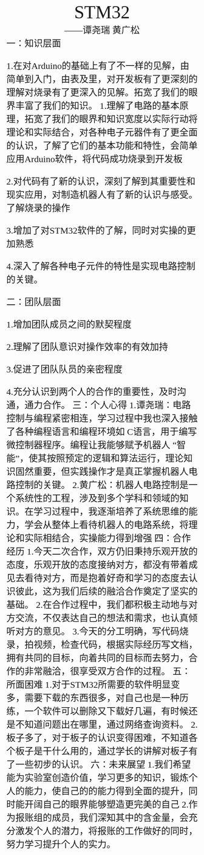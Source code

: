 #
<center><font face ="楷体" size=300> STM32</font></center>

<center><font  face="楷体" size=5>——谭尧瑞 黄广松</font></center>
<font face="楷体" size=5>一：知识层面

1.在对Arduino的基础上有了不一样的见解，由简单到入门，由表及里，对开发板有了更深刻的理解对烧录有了更深入的见解。拓宽了我们的眼界丰富了我们的知识。
1.理解了电路的基本原理，拓宽了我们的眼界和知识宽度以实际行动将理论和实际结合，对各种电子元器件有了更全面的认识，了解了它们的基本功能和特性，会简单应用Arduino软件，将代码成功烧录到开发板 

2.对代码有了新的认识，深刻了解到其重要性和现实应用，对制造机器人有了新的认识与感受。了解烧录的操作

3.增加了对STM32软件的了解，同时对实操的更加熟悉 

4.深入了解各种电子元件的特性是实现电路控制的关键。

<font face="楷体" size=5>二：团队层面

1.增加团队成员之间的默契程度

2.理解了团队意识对操作效率的有效加持

3.促进了团队队员的亲密程度

4.充分认识到两个人的合作的重要性，及时沟通，通力合作。
<font face="楷体" size=5>三：个人心得
 1.谭尧瑞：电路控制与编程紧密相连，学习过程中我也深入接触了各种编程语言和编程环境如 C语言，用于编写微控制器程序。编程让我能够赋予机器人 “智能”，使其按照预定的逻辑和算法运行，理论知识固然重要，但实践操作才是真正掌握机器人电路控制的关键。 
 2.黄广松：机器人电路控制是一个系统性的工程，涉及到多个学科和领域的知识。在学习过程中，我逐渐培养了系统思维的能力，学会从整体上看待机器人的电路系统，将理论和实际相结合，实操能力得到增强 
<font face="楷体" size=5>四：合作经历
1.今天二次合作，双方仍旧秉持乐观开放的态度，乐观开放的态度接纳对方，都没有带着成见去看待对方，而是抱着好奇和学习的态度去认识彼此，这为我们后续的融洽合作奠定了坚实的基础。 
2.在合作过程中，我们都积极主动地与对方交流，不仅表达自己的想法和需求，也认真倾听对方的意见。
3.今天的分工明确，写代码烧录，拍视频，检查代码，根据实际经历写文档，拥有共同的目标，向着共同的目标而去努力，合作的非常融洽，很享受双方合作的过程。
<font face="楷体" size=5>五：所面困难
1.对于STM32所需要的软件明显变多，需要下载的东西很多，对自己也是一种历练，一个软件可以删除又下载好几遍，有时候还是不知道问题出在哪里，通过网络查询资料。
2.板子多了，对于板子的认识变得困难，不知道各个板子是干什么用的，通过学长的讲解对板子有了一些初步的认识。
 <font face="楷体" size=5>六：未来展望
 1.我们希望能为实验室创造价值，学习更多的知识，锻炼个人的能力，使自己的的能力得到全面的提升，同时能开阔自己的眼界能够塑造更完美的自己
 2.作为报账组的成员，我们深知其中的含金量，会充分激发个人的潜力，将报账的工作做好的同时，努力学习提升个人的实力。 




















